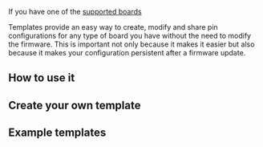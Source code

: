 If you have one of the [supported boards](https://github.com/G4lile0/tinyGS/wiki/Ground-Station-configuration#current-available-boards)

Templates provide an easy way to create, modify and share pin configurations for any type of board you have without the need to modify the firmware. This is important not only because it makes it easier but also because it makes your configuration persistent after a firmware update.

## How to use it 

## Create your own template

## Example templates